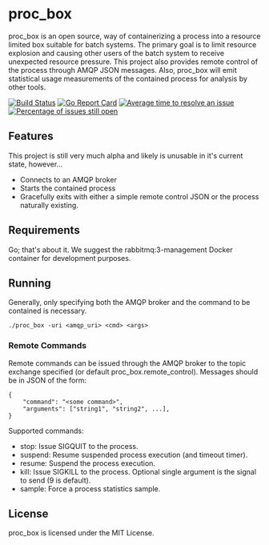 # proc_box

proc_box is an open source, way of containerizing a process into a resource
limited box suitable for batch systems.  The primary goal is to limit resource
explosion and causing other users of the batch system to receive unexpected
resource pressure.  This project also provides remote control of the process
through AMQP JSON messages.  Also, proc_box will emit statistical usage
measurements of the contained process for analysis by other tools.

[![Build Status](https://travis-ci.org/nickjones/proc_box.svg)](https://travis-ci.org/nickjones/proc_box) [![Go Report Card](http://goreportcard.com/badge/nickjones/proc_box)](http://goreportcard.com/report/nickjones/proc_box) [![Average time to resolve an issue](http://isitmaintained.com/badge/resolution/nickjones/proc_box.svg)](http://isitmaintained.com/project/nickjones/proc_box "Average time to resolve an issue") [![Percentage of issues still open](http://isitmaintained.com/badge/open/nickjones/proc_box.svg)](http://isitmaintained.com/project/nickjones/proc_box "Percentage of issues still open")

## Features
This project is still very much alpha and likely is unusable in it's current
state, however...
- Connects to an AMQP broker
- Starts the contained process
- Gracefully exits with either a simple remote control JSON or the process
naturally existing.

## Requirements
Go; that's about it.  We suggest the rabbitmq:3-management Docker container for
development purposes.

## Running
Generally, only specifying both the AMQP broker and the command to be contained
is necessary.
```
./proc_box -uri <amqp_uri> <cmd> <args>
```

### Remote Commands
Remote commands can be issued through the AMQP broker to the topic exchange specified
(or default proc_box.remote_control).  Messages should be in JSON of the form:
```
{
    "command": "<some command>",
    "arguments": ["string1", "string2", ...],
}
```
Supported commands:
* stop: Issue SIGQUIT to the process.
* suspend: Resume suspended process execution (and timeout timer).
* resume: Suspend the process execution.
* kill: Issue SIGKILL to the process.  Optional single argument is the signal to send (9 is default).
* sample: Force a process statistics sample.

## License
proc_box is licensed under the MIT License.
